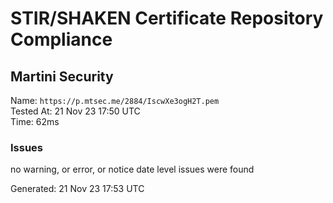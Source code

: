 # STIR/SHAKEN Certificate Repository Compliance

## Martini Security

Name: `https://p.mtsec.me/2884/IscwXe3ogH2T.pem`\
Tested At: 21 Nov 23 17:50 UTC\
Time: 62ms

### Issues

no warning, or error, or notice date level issues were found

Generated: 21 Nov 23 17:53 UTC